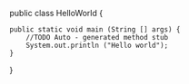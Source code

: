 
public class HelloWorld {
        
    public static void main (String [] args) {
        //TODO Auto - generated method stub
        System.out.println ("Hello world");
    }
}
